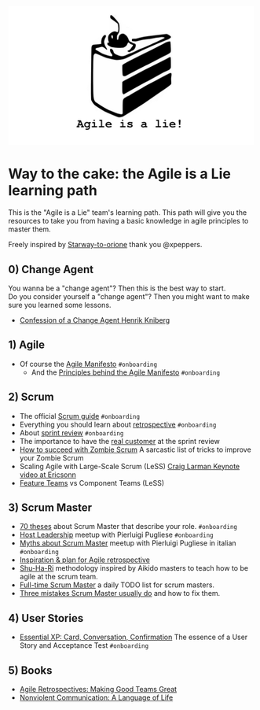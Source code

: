 
<img src="logo/agileisalie.jpg" width="500">

# Way to the cake: the Agile is a Lie learning path
This is the "Agile is a Lie" team's learning path.
This path will give you the resources to take you from having a basic knowledge in agile principles to master them.

Freely inspired by [Starway-to-orione](https://github.com/xpeppers/starway-to-orione) thank you @xpeppers.

## 0) Change Agent
You wanna be a "change agent"? Then this is the best way to start.  
Do you consider yourself a "change agent"? Then you might want to make sure you learned some lessons.
* [Confession of a Change Agent Henrik Kniberg](https://www.youtube.com/watch?v=c1W6U2duXdI&ab_channel=ScrumUkraine)

## 1) Agile
* Of course the [Agile Manifesto](https://agilemanifesto.org/) ```#onboarding```
  * And the [Principles behind the Agile Manifesto](https://agilemanifesto.org/principles.html) ```#onboarding```

## 2) Scrum
* The official [Scrum guide](https://www.scrumguides.org/scrum-guide.html) ```#onboarding```
* Everything you should learn about [retrospective](https://retromat.org/blog/getting-started-with-retrospectives/) ```#onboarding```
* About [sprint review](https://medium.com/@anca_51481/12-things-you-must-know-about-the-sprint-review-e57cfea4da3d) ```#onboarding```
* The importance to have the [real customer](https://medium.com/serious-scrum/scrum-teams-need-to-know-their-real-customers-ec52cf71c717) at the sprint review
* [How to succeed with Zombie Scrum](https://medium.com/the-liberators/how-to-succeed-with-zombie-scrum-aa0444f806e5) A sarcastic list of tricks to improve your Zombie Scrum
* Scaling Agile with Large-Scale Scrum (LeSS) [Craig Larman Keynote video at Ericsonn](https://www.youtube.com/watch?v=Gw1lLt18KzE&ab_channel=CraigLarman)
* [Feature Teams](https://less.works/less/structure/feature-teams) vs Component Teams (LeSS)

## 3) Scrum Master
* [70 theses](https://age-of-product.com/70-scrum-master-theses/) about Scrum Master that describe your role. ```#onboarding```
* [Host Leadership](https://vimeo.com/422134332) meetup with Pierluigi Pugliese ```#onboarding```
* [Myths about Scrum Master](https://vimeo.com/414450263) meetup with Pierluigi Pugliese in italian   ```#onboarding```
* [Inspiration & plan for Agile retrospective](https://retromat.org/en/)
* [Shu-Ha-Ri](https://www.scrum.org/resources/blog/shu-ha-ri-professional-coaching) methodology inspired by Aikido masters to teach how to be agile at the scrum team.
* [Full-time Scrum Master](https://scrummasterchecklist.org/pdf/ScrumMaster_Checklist_12_unbranded.pdf) a daily TODO list for scrum masters.
* [Three mistakes Scrum Master usually do](https://www.mountaingoatsoftware.com/blog/three-mistakes-scrum-masters-make-and-how-to-correct-them) and how to fix them.

## 4) User Stories
* [Essential XP: Card, Conversation, Confirmation](https://ronjeffries.com/xprog/articles/expcardconversationconfirmation/) The essence of a User Story and Acceptance Test ```#onboarding```

## 5) Books
* [Agile Retrospectives: Making Good Teams Great](https://www.amazon.it/gp/product/0977616649/)
* [Nonviolent Communication: A Language of Life](https://www.amazon.it/gp/product/189200528X)
